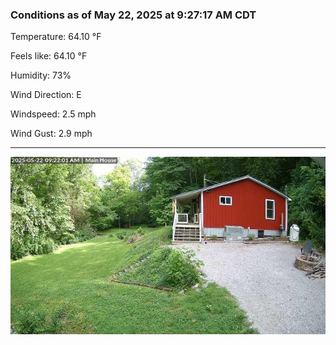 ### Conditions as of May 22, 2025 at 9:27:17 AM CDT 

Temperature: 64.10 &deg;F

Feels like: 64.10 &deg;F

Humidity: 73%

Wind Direction: E

Windspeed: 2.5 mph

Wind Gust: 2.9 mph

---

<img src="./images/latest.jpeg"/>


